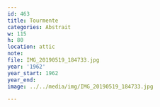 ```yaml
---
id: 463
title: Tourmente
categories: Abstrait
w: 115
h: 80
location: attic
note:
file: IMG_20190519_184733.jpg
year: '1962'
year_start: 1962
year_end:
image: ../../media/img/IMG_20190519_184733.jpg

---
```

